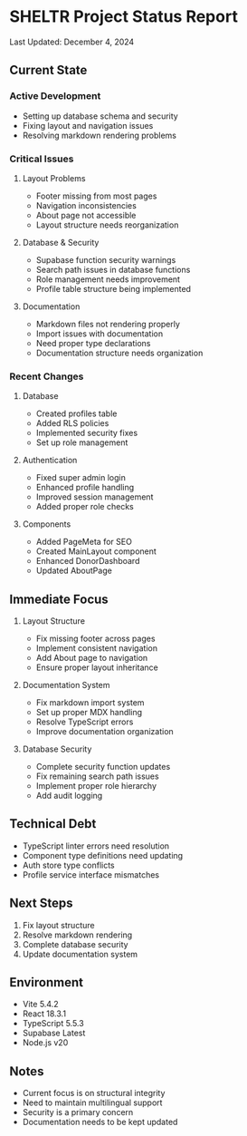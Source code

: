 # SHELTR Project Status Report
Last Updated: December 4, 2024

## Current State

### Active Development
- Setting up database schema and security
- Fixing layout and navigation issues
- Resolving markdown rendering problems

### Critical Issues
1. Layout Problems
   - Footer missing from most pages
   - Navigation inconsistencies
   - About page not accessible
   - Layout structure needs reorganization

2. Database & Security
   - Supabase function security warnings
   - Search path issues in database functions
   - Role management needs improvement
   - Profile table structure being implemented

3. Documentation
   - Markdown files not rendering properly
   - Import issues with documentation
   - Need proper type declarations
   - Documentation structure needs organization

### Recent Changes
1. Database
   - Created profiles table
   - Added RLS policies
   - Implemented security fixes
   - Set up role management

2. Authentication
   - Fixed super admin login
   - Enhanced profile handling
   - Improved session management
   - Added proper role checks

3. Components
   - Added PageMeta for SEO
   - Created MainLayout component
   - Enhanced DonorDashboard
   - Updated AboutPage

## Immediate Focus
1. Layout Structure
   - Fix missing footer across pages
   - Implement consistent navigation
   - Add About page to navigation
   - Ensure proper layout inheritance

2. Documentation System
   - Fix markdown import system
   - Set up proper MDX handling
   - Resolve TypeScript errors
   - Improve documentation organization

3. Database Security
   - Complete security function updates
   - Fix remaining search path issues
   - Implement proper role hierarchy
   - Add audit logging

## Technical Debt
- TypeScript linter errors need resolution
- Component type definitions need updating
- Auth store type conflicts
- Profile service interface mismatches

## Next Steps
1. Fix layout structure
2. Resolve markdown rendering
3. Complete database security
4. Update documentation system

## Environment
- Vite 5.4.2
- React 18.3.1
- TypeScript 5.5.3
- Supabase Latest
- Node.js v20

## Notes
- Current focus is on structural integrity
- Need to maintain multilingual support
- Security is a primary concern
- Documentation needs to be kept updated 